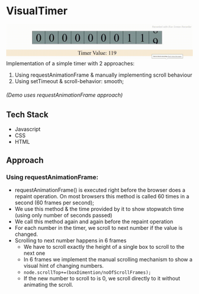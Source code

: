 # VisualTimer
![Timer Demo GIF](./timer_gif.gif)
Implementation of a simple timer with 2 approaches:
1. Using requestAnimationFrame & manually implementing scroll behaviour
2. Using setTimeout & scroll-behavior: smooth;

###### (Demo uses requestAnimationFrame approach)

## Tech Stack
- Javascript
- CSS
- HTML

## Approach
### Using requestAnimationFrame:
- requestAnimationFrame() is executed right before the browser does a repaint operation. On most browsers this method is called 60 times in a second (60 frames per second);
- We use this method & the time provided by it to show stopwatch time (using only number of seconds passed)
- We call this method again and again before the repaint operation
- For each number in the timer, we scroll to next number if the value is changed.
- Scrolling to next number happens in 6 frames
  - We have to scroll exactly the height of a single box to scroll to the next one
  - In 6 frames we implement the manual scrolling mechanism to show a visual hint of changing numbers.
  - `node.scrollTop+=(boxDimention/noOfScrollFrames);` 
  - If the new number to scroll to is 0, we scroll directly to it without animating the scroll.
